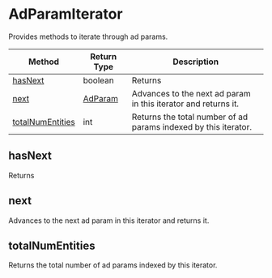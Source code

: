 # AdParamIterator
Provides methods to iterate through ad params.

|Method|Return Type|Description|
|-|-|-
[hasNext]('#hasNext}')|boolean|Returns <br />
[next]('#next}')|[AdParam](./AdParam)|Advances to the next ad param in this iterator and returns it.<br />
[totalNumEntities]('#totalNumEntities}')|int|Returns the total number of ad params indexed by this iterator.<br />

<a name="#hasNext"></a>
## hasNext
Returns 


<a name="#next"></a>
## next
Advances to the next ad param in this iterator and returns it.


<a name="#totalNumEntities"></a>
## totalNumEntities
Returns the total number of ad params indexed by this iterator.



